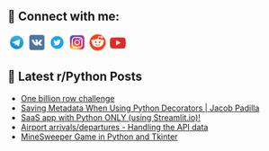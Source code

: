 ## 🔎 Connect with me:
[<img src="https://github.com/bullbesh/bullbesh/blob/main/images/Telegram.png" width="32" height="32" />](https://t.me/bullbesh)
[<img src="https://github.com/bullbesh/bullbesh/blob/main/images/VK.png" width="32" height="32" />](https://vk.com/bullbesh)
[<img src="https://github.com/bullbesh/bullbesh/blob/main/images/Twitter.png" width="32" height="32" />](https://twitter.com/bullbesh1)
[<img src="https://github.com/bullbesh/bullbesh/blob/main/images/Instagram.png" width="32" height="32" />](https://www.instagram.com/bullbesh)
[<img src="https://github.com/bullbesh/bullbesh/blob/main/images/Reddit.png" width="32" height="32" />](https://www.reddit.com/user/bullbesh)
[<img src="https://github.com/bullbesh/bullbesh/blob/main/images/YouTube.png" width="32" height="32" />](https://www.youtube.com/channel/UCtfjRs6uzgq5mfm8S06WTcg)

## 📕 Latest r/Python Posts
<!-- BLOG-POST-LIST:START -->
- [One billion row challenge](https://www.reddit.com/r/Python/comments/18zi0o5/one_billion_row_challenge/)
- [Saving Metadata When Using Python Decorators | Jacob Padilla](https://www.reddit.com/r/Python/comments/18zexf0/saving_metadata_when_using_python_decorators/)
- [SaaS app with Python ONLY &lpar;using Streamlit.io&rpar;!](https://www.reddit.com/r/Python/comments/18zd96g/saas_app_with_python_only_using_streamlitio/)
- [Airport arrivals/departures - Handling the API data](https://www.reddit.com/r/Python/comments/18zb1fg/airport_arrivalsdepartures_handling_the_api_data/)
- [MineSweeper Game in Python and Tkinter](https://www.reddit.com/r/Python/comments/18zaz6v/minesweeper_game_in_python_and_tkinter/)
<!-- BLOG-POST-LIST:END -->
